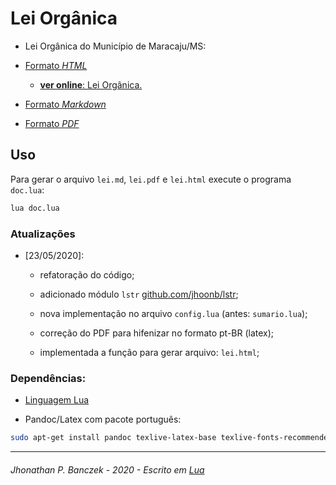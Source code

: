 # Lei Orgânica

* Lei Orgânica do Município de Maracaju/MS:

- [Formato *HTML*](https://github.com/jhoonb/maracaju/blob/master/lei-organica/lei.html)

	- [**ver online**: Lei Orgânica.](http://htmlpreview.github.io/?https://github.com/jhoonb/maracaju/blob/master/lei-organica/lei.html)  

- [Formato *Markdown*](https://github.com/jhoonb/maracaju/blob/master/lei-organica/lei.md)

- [Formato *PDF*](https://github.com/jhoonb/maracaju/blob/master/lei-organica/lei.pdf)


## Uso

Para gerar o arquivo `lei.md`, `lei.pdf` e `lei.html` execute o programa `doc.lua`:

```bash
lua doc.lua
```


### Atualizações

- [23/05/2020]: 

	- refatoração do código;

	- adicionado módulo `lstr` [github.com/jhoonb/lstr](github.com/jhoonb/lstr);

	- nova implementação no arquivo `config.lua` (antes: `sumario.lua`);

	- correção do PDF para hifenizar no formato pt-BR (latex);

	- implementada a função para gerar arquivo: `lei.html`;



### Dependências:

- [Linguagem Lua](https://www.lua.org/) 

- Pandoc/Latex com pacote português:

```bash
sudo apt-get install pandoc texlive-latex-base texlive-fonts-recommended texlive-extra-utils texlive-latex-extra install texlive-lang-portuguese
```

- - - 

###### *Jhonathan P. Banczek - 2020 - Escrito em [Lua](https://www.lua.org/)*

